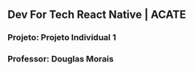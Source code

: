 ## Dev For Tech React Native | ACATE
### Projeto: Projeto Individual 1
### Professor: Douglas Morais

